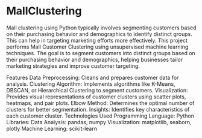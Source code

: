# MallClustering

Mall clustering using Python typically involves segmenting customers based on their purchasing behavior and demographics to identify distinct groups. This can help in targeting marketing efforts more effectively.
This project performs Mall Customer Clustering using unsupervised machine learning techniques. The goal is to segment customers into distinct groups based on their purchasing behavior and demographics, helping businesses tailor marketing strategies and improve customer targeting.

Features
Data Preprocessing: Cleans and prepares customer data for analysis.
Clustering Algorithm: Implements algorithms like K-Means, DBSCAN, or Hierarchical Clustering to segment customers.
Visualization: Provides visual representations of customer clusters using scatter plots, heatmaps, and pair plots.
Elbow Method: Determines the optimal number of clusters for better segmentation.
Insights: Identifies key characteristics of each customer cluster.
Technologies Used
Programming Language: Python
Libraries:
Data Analysis: pandas, numpy
Visualization: matplotlib, seaborn, plotly
Machine Learning: scikit-learn
